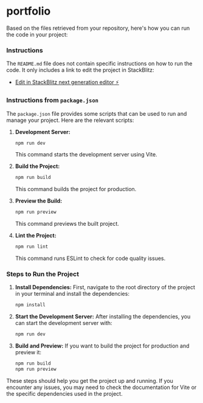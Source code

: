 # portfolio

Based on the files retrieved from your repository, here's how you can run the code in your project:

### Instructions 
The `README.md` file does not contain specific instructions on how to run the code. It only includes a link to edit the project in StackBlitz: 
- [Edit in StackBlitz next generation editor ⚡️](https://stackblitz.com/~/github.com/infisble/portfolio)

### Instructions from `package.json`
The `package.json` file provides some scripts that can be used to run and manage your project. Here are the relevant scripts:

1. **Development Server:**
   ```bash
   npm run dev
   ```
   This command starts the development server using Vite.

2. **Build the Project:**
   ```bash
   npm run build
   ```
   This command builds the project for production.

3. **Preview the Build:**
   ```bash
   npm run preview
   ```
   This command previews the built project.

4. **Lint the Project:**
   ```bash
   npm run lint
   ```
   This command runs ESLint to check for code quality issues.

### Steps to Run the Project
1. **Install Dependencies:**
   First, navigate to the root directory of the project in your terminal and install the dependencies:
   ```bash
   npm install
   ```

2. **Start the Development Server:**
   After installing the dependencies, you can start the development server with:
   ```bash
   npm run dev
   ```

3. **Build and Preview:**
   If you want to build the project for production and preview it:
   ```bash
   npm run build
   npm run preview
   ```

These steps should help you get the project up and running. If you encounter any issues, you may need to check the documentation for Vite or the specific dependencies used in the project.
